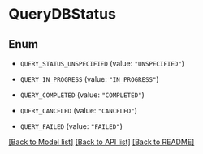 # QueryDBStatus

## Enum


* `QUERY_STATUS_UNSPECIFIED` (value: `"UNSPECIFIED"`)

* `QUERY_IN_PROGRESS` (value: `"IN_PROGRESS"`)

* `QUERY_COMPLETED` (value: `"COMPLETED"`)

* `QUERY_CANCELED` (value: `"CANCELED"`)

* `QUERY_FAILED` (value: `"FAILED"`)


[[Back to Model list]](../README.md#documentation-for-models) [[Back to API list]](../README.md#documentation-for-api-endpoints) [[Back to README]](../README.md)


